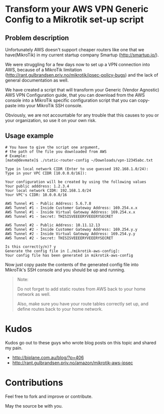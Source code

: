 # Transform your AWS VPN Generic Config to a Mikrotik set-up script

## Problem description
Unfortunately AWS doesn't support cheaper routers like one that we have(MikroTik) in my current startup company Smartup (http://smartup.io/).

We were struggling for a few days now to set up a VPN connection into AWS, because of a MikroTik limitation (http://rant.gulbrandsen.priv.no/mikrotik/ipsec-policy-bugs) and the lack of general documentation as well.

We have created a script that will transform your Generic (Vendor Agnostic) AWS VPN Configuration guide, that you can download from the AWS console into a MikroTik specific configuration script that you can copy-paste into your MikroTik SSH console.

Obviously, we are not accountable for any trouble that this causes to you or your organization, so use it on your own risk.

## Usage example
```
# You have to give the script one argument,
# the path of the file you downloaded from AWS
# Example:
[mate@devmate]$ ./static-router-config ~/Downloads/vpn-12345abc.txt

Type in local network CIDR (Enter to use guessed 192.168.1.0/24):
Type in your VPC CIDR [10.0.0.0/16]):

Your configuration will be created by using the following values
Your public adddress: 1.2.3.4
Your local network CIDR: 192.168.1.0/24
Your VPC's CIDR: 10.0.0.0/16

AWS Tunnel #1 - Public Address: 5.6.7.8
AWS Tunnel #1 - Inside Customer Gateway Address: 169.254.x.x
AWS Tunnel #1 - Inside Virtual Gateway Address: 169.254.x.x
AWS Tunnel #1 - Secret: THISISVEEEERYVEEERYSECRET

AWS Tunnel #2 - Public Address: 10.11.12.13
AWS Tunnel #2 - Inside Customer Gateway Address: 169.254.y.y
AWS Tunnel #2 - Inside Virtual Gateway Address: 169.254.y.y
AWS Tunnel #2 - Secret: THISISVEEEERYVEEERYSECRET

Is this correct(y/n)? y
Generate the config file in [./mikrotik-aws-config]:
Your config file has been generated in mikrotik-aws-config
```

Now just copy paste the contents of the generated config file into MikroTik's SSH console and you should be up and running.

> Note:
>
> Do not forget to add static routes from AWS back to your home network as well.
>
> Also, make sure you have your route tables correctly set up,
> and define routes back to your home network.

# Kudos
Kudos go out to these guys who wrote blog posts on this topic and shared my pain.
* http://biplane.com.au/blog/?p=406
* http://rant.gulbrandsen.priv.no/amazon/mikrotik-aws-ipsec

# Contributions
Feel free to fork and improve or contribute.

May the source be with you.

